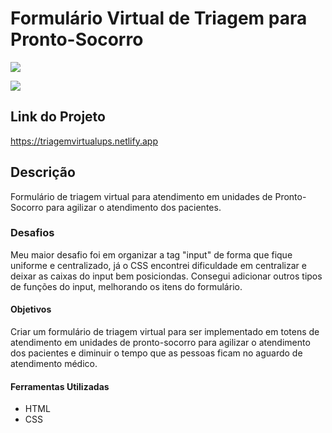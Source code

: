 # Formulário Virtual de Triagem para Pronto-Socorro
<img src="http://img.shields.io/static/v1?label=STATUS&message=CONCLUIDO&color=GREEN&style=for-the-badge"/>
</p>

![](./triagem-gif/triagem-virtual.gif)
## Link do Projeto
https://triagemvirtualups.netlify.app
## Descrição
Formulário de triagem virtual para atendimento em unidades de Pronto-Socorro para agilizar o atendimento dos pacientes.
### Desafios
Meu maior desafio foi em organizar a tag "input" de forma que fique uniforme e centralizado, já o CSS encontrei dificuldade em centralizar e deixar as caixas do input bem posiciondas. Consegui adicionar outros tipos de funções do input, melhorando os itens do formulário.
#### Objetivos
Criar um formulário de triagem virtual para ser implementado em totens de atendimento em unidades de pronto-socorro para agilizar o atendimento dos pacientes e diminuir o tempo que as pessoas ficam no aguardo de atendimento médico.
#### Ferramentas Utilizadas
 - HTML
 - CSS
